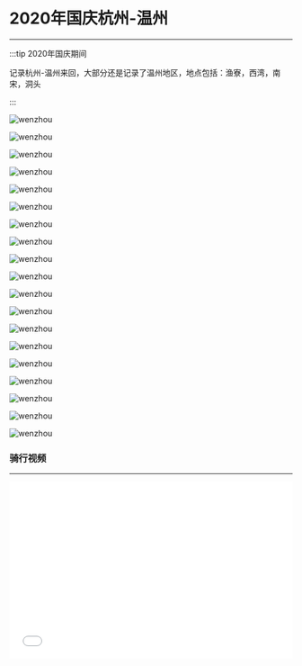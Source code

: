 # 2020年国庆杭州-温州
---

:::tip 2020年国庆期间

记录杭州-温州来回，大部分还是记录了温州地区，地点包括：渔寮，西湾，南宋，洞头

:::

![wenzhou](/images/wenzhou/001.jpg)

![wenzhou](/images/wenzhou/002.jpg)

![wenzhou](/images/wenzhou/003.jpg)

![wenzhou](/images/wenzhou/004.jpg)

![wenzhou](/images/wenzhou/005.jpg)

![wenzhou](/images/wenzhou/006.jpg)

![wenzhou](/images/wenzhou/007.jpg)

![wenzhou](/images/wenzhou/008.jpg)

![wenzhou](/images/wenzhou/009.jpg)

![wenzhou](/images/wenzhou/010.jpg)

![wenzhou](/images/wenzhou/011.jpg)

![wenzhou](/images/wenzhou/012.jpg)

![wenzhou](/images/wenzhou/013.jpg)

![wenzhou](/images/wenzhou/014.jpg)

![wenzhou](/images/wenzhou/015.jpg)

![wenzhou](/images/wenzhou/016.jpg)

![wenzhou](/images/wenzhou/017.jpg)

![wenzhou](/images/wenzhou/018.jpg)

![wenzhou](/images/wenzhou/019.jpg)

### 骑行视频
---

<div style="position: relative; padding-bottom: 56.25%; padding-top: 30px; height: 0; overflow: hidden;">
    <iframe src="//player.bilibili.com/player.html?aid=287491326&bvid=BV1zf4y1B7P2&cid=244003820&page=1" scrolling="no"
        border="0" frameborder="no" framespacing="0" allowfullscreen="true" style="position: absolute; top:0; left: 0;
        width: 100%; height: 100%;">
    </iframe>
</div>
